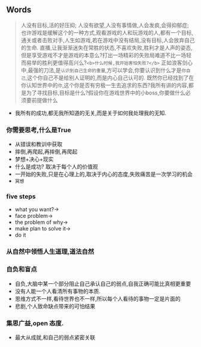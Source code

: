 ## Words
> 人没有目标,活的好压抑;
> 人没有欲望,人没有事情做,人会发疯,会得抑郁症;
> 也许游戏是缓解这个的一种方式,观看游戏的人和玩游戏的人,都有一个目标,通关或者击败对手,人生如游戏,若在游戏中没有结局,没有目标,人会放弃自己的生命.
> 直播,让我渐渐迷失在常胜的状态,不喜欢失败,胜利才是人声的姿态,但是享受游戏不才是游戏的本意么?打出一场精彩的失败局难道不比一场轻而易举的胜利更值得高兴么?`<b>什么时候,我开始害怕失败?</b>`
> 正如浪客剑心中,最强的刀法,是`认识到自己生命的重量`,方可以学会,你要认识到什么才是`你自己`,这个你自己不是给别人证明的,而是内心自己认可的.
> 既然你已经找到了在你认知世界中的`你`,这个你是否有穷极一生去追求的东西?我所有讲的内容,都是为了寻找目标,目标是什么?假设你在游戏世界中的小boss,你要做什么必须要前提做什么
* 我所有的成功,都无我所知道的无关,而是关于如何我处理我的无知.
### 你需要思考,什么是True
* 从错误和教训中获取
* 摔倒,再爬起,再摔倒,再爬起
* 梦想+决心+现实
* 什么是成功? 取决于每个人的价值观
* 一开始的失败,只是在心理上的,取决于内心的态度,失败痛苦是一次学习的机会
* `冥想`
### five steps
* what you want?->
* face problem->
* the problem of why->
* make plan to solve it->
* do it
### 
### 从自然中领悟人生道理,道法自然
### 自负和盲点
* 自负,大脑中某一个部分阻止自己承认自己的弱点,自我正确可能比真相更重要
* 没有人能一个人看清所有事物的本质.
* 思维方式不一样,看待世界也不一样,所以每个人看待的事物一定是片面的
* 悲剧,个人致命缺点带来的可怕结果
### 集思广益,open 态度.
* 最大从成就,和自己的弱点紧密关联 